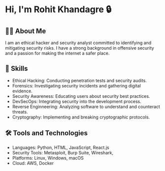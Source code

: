# Hi, I'm Rohit Khandagre 🔒

## 👨‍💼 About Me
I am an ethical hacker and security analyst committed to identifying and mitigating security risks. I have a strong background in offensive security and a passion for making the internet a safer place.

## 🧩 Skills
- Ethical Hacking: Conducting penetration tests and security audits.
- Forensics: Investigating security incidents and gathering digital evidence.
- Security Awareness: Educating users about security best practices.
- DevSecOps: Integrating security into the development process.
- Reverse Enginneering: Analyzing software to understand and counteract threats.
- Cryptography: Implementing and breaking cryptographic protocols. 

## 🛠️ Tools and Technologies
- Languages: Python, HTML, JavaScript, React.js
- Security Tools: Metasploit, Burp Suite, Wireshark, 
- Platforms: Linux, Windows, macOS
- Cloud: AWS, Docker
